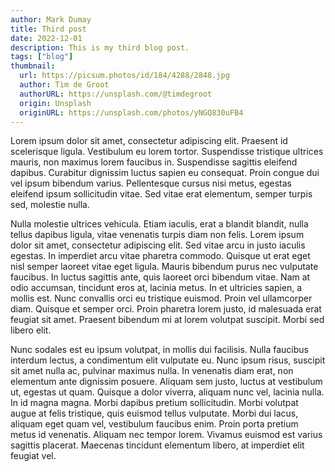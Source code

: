 ```yaml
---
author: Mark Dumay
title: Third post
date: 2022-12-01
description: This is my third blog post.
tags: ["blog"]
thumbnail:
  url: https://picsum.photos/id/184/4288/2848.jpg
  author: Tim de Groot
  authorURL: https://unsplash.com/@timdegroot
  origin: Unsplash
  originURL: https://unsplash.com/photos/yNGQ830uFB4
---
```


Lorem ipsum dolor sit amet, consectetur adipiscing elit. Praesent id scelerisque ligula. Vestibulum eu lorem tortor. Suspendisse tristique ultrices mauris, non maximus lorem faucibus in. Suspendisse sagittis eleifend dapibus. Curabitur dignissim luctus sapien eu consequat. Proin congue dui vel ipsum bibendum varius. Pellentesque cursus nisi metus, egestas eleifend ipsum sollicitudin vitae. Sed vitae erat elementum, semper turpis sed, molestie nulla.

Nulla molestie ultrices vehicula. Etiam iaculis, erat a blandit blandit, nulla tellus dapibus ligula, vitae venenatis turpis diam non felis. Lorem ipsum dolor sit amet, consectetur adipiscing elit. Sed vitae arcu in justo iaculis egestas. In imperdiet arcu vitae pharetra commodo. Quisque ut erat eget nisl semper laoreet vitae eget ligula. Mauris bibendum purus nec vulputate faucibus. In luctus sagittis ante, quis laoreet orci bibendum vitae. Nam at odio accumsan, tincidunt eros at, lacinia metus. In et ultricies sapien, a mollis est. Nunc convallis orci eu tristique euismod. Proin vel ullamcorper diam. Quisque et semper orci. Proin pharetra lorem justo, id malesuada erat feugiat sit amet. Praesent bibendum mi at lorem volutpat suscipit. Morbi sed libero elit.

Nunc sodales est eu ipsum volutpat, in mollis dui facilisis. Nulla faucibus interdum lectus, a condimentum elit vulputate eu. Nunc ipsum risus, suscipit sit amet nulla ac, pulvinar maximus nulla. In venenatis diam erat, non elementum ante dignissim posuere. Aliquam sem justo, luctus at vestibulum ut, egestas ut quam. Quisque a dolor viverra, aliquam nunc vel, lacinia nulla. In id magna magna. Morbi dapibus pretium sollicitudin. Morbi volutpat augue at felis tristique, quis euismod tellus vulputate. Morbi dui lacus, aliquam eget quam vel, vestibulum faucibus enim. Proin porta pretium metus id venenatis. Aliquam nec tempor lorem. Vivamus euismod est varius sagittis placerat. Maecenas tincidunt elementum libero, at imperdiet elit feugiat vel.
